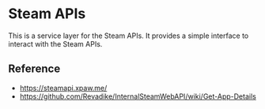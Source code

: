 # Steam APIs

This is a service layer for the Steam APIs. It provides a simple interface to interact with the Steam APIs.

## Reference

- https://steamapi.xpaw.me/
- https://github.com/Revadike/InternalSteamWebAPI/wiki/Get-App-Details
